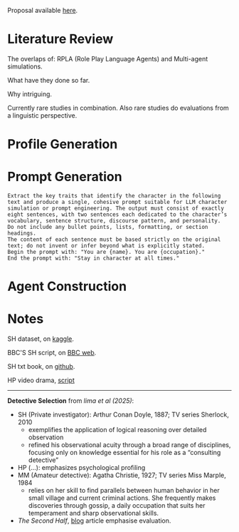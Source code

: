 
Proposal available [here]().

# Literature Review

The overlaps of: RPLA (Role Play Language Agents) and Multi-agent simulations.

What have they done so far. 

Why intriguing.

Currently rare studies in combination. Also rare studies do evaluations from a linguistic perspective.


# Profile Generation

# Prompt Generation

```
Extract the key traits that identify the character in the following text and produce a single, cohesive prompt suitable for LLM character simulation or prompt engineering. The output must consist of exactly eight sentences, with two sentences each dedicated to the character’s vocabulary, sentence structure, discourse pattern, and personality.
Do not include any bullet points, lists, formatting, or section headings.
The content of each sentence must be based strictly on the original text; do not invent or infer beyond what is explicitly stated.
Begin the prompt with: "You are {name}. You are {occupation}."
End the prompt with: "Stay in character at all times."
```

# Agent Construction


# Notes

SH dataset, on [kaggle](https://www.kaggle.com/datasets/bharatkumar0925/sherlock-holmes-collection).

BBC'S SH script, on [BBC web](https://www.bbc.co.uk/writers/scripts/tv-drama/sherlock/).

SH txt book, on [github](https://github.com/lucko515/rnn-sherlock-holmes-book/blob/master/datasets/holmes.txt).

HP video drama, [script](https://www.otrr.org/FILES/Scripts_pdf/Hercule%20Poirot/Hercule%20Poirot%2045-02-22%20Case%20of%20Careless%20Client.pdf)

---
**Detective Selection** from *lima et al (2025)*:
- SH (Private investigator): Arthur Conan Doyle, 1887; TV series Sherlock, 2010
    - exemplifies the application of logical reasoning over detailed observation 
    - refined his observational acuity through a broad range of disciplines, focusing only on knowledge essential for his role as a “consulting detective” 
- HP (...): emphasizes psychological profiling
- MM (Amateur detective): Agatha Christie, 1927; TV series Miss Marple, 1984
    - relies on her skill to find parallels between human behavior in her small village and current criminal actions. She frequently makes discoveries through gossip, a daily occupation that suits her temperament and sharp observational skills.
- *The Second Half*, [blog](https://ysymyth.github.io/The-Second-Half/) article emphasise evaluation.